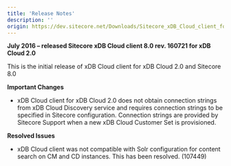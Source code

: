 ```yaml
---
title: 'Release Notes'
description: ''
origin: https://dev.sitecore.net/Downloads/Sitecore_xDB_Cloud_client_for_xDB_Cloud_20/80/Sitecore_xDB_Cloud_client_80_rev_160721_for_xDB_Cloud_20/Release_Notes
---
```


**July 2016 – released Sitecore xDB Cloud client 8.0 rev. 160721 for xDB Cloud 2.0**

This is the initial release of xDB Cloud client for xDB Cloud 2.0 and Sitecore 8.0

**Important Changes**

- xDB Cloud client for xDB Cloud 2.0 does not obtain connection strings from xDB Cloud Discovery service and requires connection strings to be specified in Sitecore configuration. Connection strings are provided by Sitecore Support when a new xDB Cloud Customer Set is provisioned.

**Resolved Issues**

- xDB Cloud client was not compatible with Solr configuration for content search on CM and CD instances. This has been resolved. (107449)
